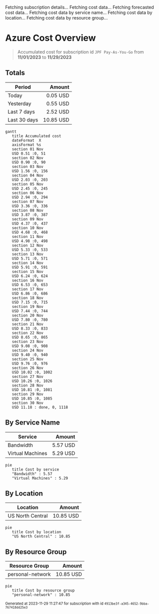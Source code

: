 Fetching subscription details...
Fetching cost data...
Fetching forecasted cost data...
Fetching cost data by service name...
Fetching cost data by location...
Fetching cost data by resource group...
# Azure Cost Overview

> Accumulated cost for subscription id `JPF Pay-As-You-Go` from **11/01/2023** to **11/29/2023**

## Totals

|Period|Amount|
|---|---:|
|Today|0.05 USD|
|Yesterday|0.55 USD|
|Last 7 days|2.52 USD|
|Last 30 days|10.85 USD|

```mermaid
gantt
   title Accumulated cost
   dateFormat  X
   axisFormat %s
   section 01 Nov
   USD 0.51 :0, 51
   section 02 Nov
   USD 0.90 :0, 90
   section 03 Nov
   USD 1.56 :0, 156
   section 04 Nov
   USD 2.03 :0, 203
   section 05 Nov
   USD 2.45 :0, 245
   section 06 Nov
   USD 2.94 :0, 294
   section 07 Nov
   USD 3.36 :0, 336
   section 08 Nov
   USD 3.87 :0, 387
   section 09 Nov
   USD 4.37 :0, 437
   section 10 Nov
   USD 4.68 :0, 468
   section 11 Nov
   USD 4.98 :0, 498
   section 12 Nov
   USD 5.33 :0, 533
   section 13 Nov
   USD 5.71 :0, 571
   section 14 Nov
   USD 5.91 :0, 591
   section 15 Nov
   USD 6.24 :0, 624
   section 16 Nov
   USD 6.53 :0, 653
   section 17 Nov
   USD 6.86 :0, 686
   section 18 Nov
   USD 7.15 :0, 715
   section 19 Nov
   USD 7.44 :0, 744
   section 20 Nov
   USD 7.80 :0, 780
   section 21 Nov
   USD 8.33 :0, 833
   section 22 Nov
   USD 8.65 :0, 865
   section 23 Nov
   USD 9.08 :0, 908
   section 24 Nov
   USD 9.40 :0, 940
   section 25 Nov
   USD 9.76 :0, 976
   section 26 Nov
   USD 10.02 :0, 1002
   section 27 Nov
   USD 10.26 :0, 1026
   section 28 Nov
   USD 10.81 :0, 1081
   section 29 Nov
   USD 10.85 :0, 1085
   section 30 Nov
   USD 11.18 : done, 0, 1118
```

## By Service Name

|Service|Amount|
|---|---:|
|Bandwidth|5.57 USD|
|Virtual Machines|5.29 USD|

```mermaid
pie
   title Cost by service
   "Bandwidth" : 5.57
   "Virtual Machines" : 5.29
```

## By Location

|Location|Amount|
|---|---:|
|US North Central|10.85 USD|

```mermaid
pie
   title Cost by location
   "US North Central" : 10.85
```

## By Resource Group

|Resource Group|Amount|
|---|---:|
|personal-network|10.85 USD|

```mermaid
pie
   title Cost by resource group
   "personal-network" : 10.85
```

<sup>Generated at 2023-11-29 11:27:47 for subscription with id `4913be3f-a345-4652-9bba-767418dd25e3`</sup>
